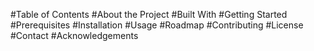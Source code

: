 #Table of Contents
#About the Project
#Built With
#Getting Started
#Prerequisites
#Installation
#Usage
#Roadmap
#Contributing
#License
#Contact
#Acknowledgements
